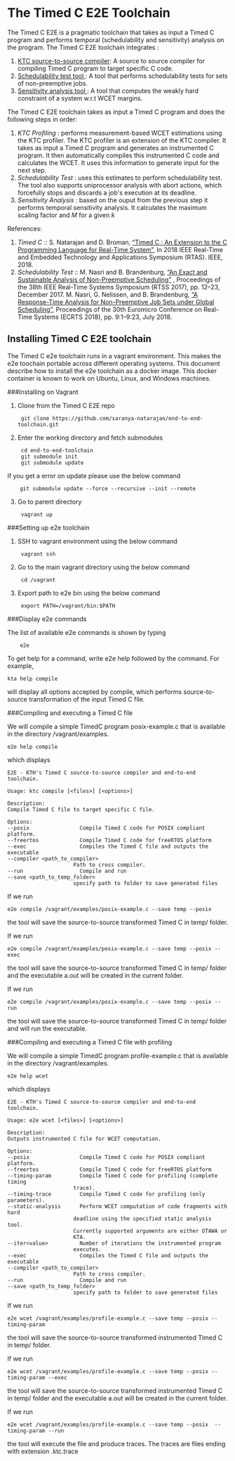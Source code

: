 # The Timed C E2E Toolchain
The Timed C E2E is a pragmatic toolchain that takes as input a Timed C program and performs temporal (schedulability and sensitivity) analysis on the program.  The Timed C E2E  toolchain integrates :

1. [KTC source-to-source compiler](https://github.com/timed-c/ktc): A source to source compiler for compiling Timed C program to target specific C code.
2. [Schedulability test tool ](https://github.com/brandenburg/np-schedulability-analysis): A tool that performs  schedulability tests for sets of non-preemptive jobs.
3. [Sensitivity analysis tool ](https://github.com/saranya-natarajan/end-to-end-toolchain/tree/master/sensitivity-analysis): A tool that computes the weakly hard constraint of a system w.r.t WCET margins.


 The Timed C E2E toolchain takes as input a Timed C program and does the following steps in order: 
 
  1.	_KTC Profiling_ : performs measurement-based WCET estimations using the KTC profiler. The KTC profiler is an extension of the KTC compiler.  It takes as input a Timed C program and generates an instrumented C program. It then automatically compiles this instrumented C code and calculates the WCET.  It uses this information to generate input for the next step. 
  2.   _Schedulability Test_ : uses this estimates to perform schedulability test.  The  tool also supports uniprocessor analysis with abort actions, which forcefully stops and discards a job's execution at its deadline. 
  3.  _Sensitivity Analysis_ : based on the ouput from the previous step it performs temporal sensitivity analysis. It calculates the maximum scaling factor and _M_ for a given _k_

References:
 1. _Timed C_ ::  S. Natarajan and D. Broman, [“Timed C : An Extension to the C Programming Language for Real-Time System”](https://people.kth.se/~dbro/papers/natarajan-broman-2018-timed-c.pdf), In 2018 IEEE Real-Time and Embedded Technology and Applications Symposium (RTAS). IEEE, 2018.
 2. _Schedulability Test_ :: M. Nasri and B. Brandenburg, [“An Exact and Sustainable Analysis of Non-Preemptive Scheduling”](https://people.mpi-sws.org/~bbb/papers/pdf/rtss17.pdf) , Proceedings of the 38th IEEE Real-Time Systems Symposium (RTSS 2017), pp. 12–23, December 2017.
    M. Nasri, G. Nelissen, and B. Brandenburg, [“A Response-Time Analysis for Non-Preemptive Job Sets under Global Scheduling”](http://drops.dagstuhl.de/opus/volltexte/2018/8994/pdf/LIPIcs-ECRTS-2018-9.pdf), Proceedings of the 30th Euromicro Conference on Real-Time Systems (ECRTS 2018), pp. 9:1–9:23, July 2018.


## Installing Timed C E2E toolchain
The Timed C e2e toolchain runs in a vagrant environment. This makes the e2e toochain portable across different operating systems. This document describe how to install the e2e toolchain as a docker  image. This  docker container  is known to work on Ubuntu, Linux, and Windows machines.

###Installing on Vagrant 
1. Clone from the Timed C E2E repo
		
		git clone https://github.com/saranya-natarajan/end-to-end-toolchain.git
		
2. Enter the working directory  and fetch submodules
	
		cd end-to-end-toolchain
		git submodule init
		git submodule update
If you get a error on update please use the below command
		
		git submodule update --force --recursive --init --remote 
3. Go to parent directory 

		vagrant up
		
###Setting up e2e toolchain 
1. SSH to vagrant environment using the below command
		
		vagrant ssh
		
2. Go to the main vagrant directory using the below command

		cd /vagrant
	
3. Export path to e2e bin using the below command

		export PATH=/vagrant/bin:$PATH
		
###Display e2e commands

The list of available e2e commands is shown by typing
	
		e2e
		
To get help for a command, write e2e help followed by the command. For example,

	kta help compile
	
will display all options accepted by compile, which performs source-to-source transformation of the input Timed C file.

###Compiling and executing a Timed C file 

We will compile a simple TimedC program posix-example.c that is available in the directory /vagrant/examples. 

	e2e help compile
which displays
	
	E2E - KTH's Timed C source-to-source compiler and end-to-end toolchain.

	Usage: ktc compile [<files>] [<options>]

	Description:
  	Compile Timed C file to target specific C file.

	Options:
  	--posix                Compile Timed C code for POSIX compliant platform.
  	--freertos             Compile Timed C code for freeRTOS platform
  	--exec                 Compiles the Timed C file and outputs the executable
  	--compiler <path_to_compiler>
                         Path to cross compiler.
  	--run                  Compile and run
	--save <path_to_temp_folder>
                         specify path to folder to save generated files

If we run

	e2e compile /vagrant/examples/posix-example.c --save temp --posix
the tool will save the source-to-source transformed Timed C in temp/ folder.

If we run

	e2e compile /vagrant/examples/posix-example.c --save temp --posix --exec
the tool will save the source-to-source transformed Timed C in temp/ folder and the executable a.out will be created in the current folder.

If we run

	e2e compile /vagrant/examples/posix-example.c --save temp --posix --run
the tool will save the source-to-source transformed Timed C in temp/ folder and will run the executable.


###Compiling and executing a Timed C file with profiling  

We will compile a simple TimedC program profile-example.c that is available in the directory /vagrant/examples. 

	e2e help wcet
which displays
	
	E2E - KTH's Timed C source-to-source compiler and end-to-end toolchain.

	Usage: e2e wcet [<files>] [<options>]

	Description:
  	Outputs instrumented C file for WCET computation.

	Options:
  	--posix                Compile Timed C code for POSIX compliant platform.
  	--freertos             Compile Timed C code for freeRTOS platform
  	--timing-param         Compile Timed C code for profiling (complete timing
                         trace).
  	--timing-trace         Compile Timed C code for profiling (only parameters).
  	--static-analysis      Perform WCET computation of code fragments with hard
                         deadline using the specified static analysis tool.
                         Currently supported arguments are either OTAWA or
                         KTA.
  	--iter<value>          Number of iterations the instrumented program
                         executes.
  	--exec                 Compiles the Timed C file and outputs the executable
  	--compiler <path_to_compiler>
                         Path to cross compiler.
  	--run                  Compile and run
  	--save <path_to_temp_folder>
                         specify path to folder to save generated files

If we run

	e2e wcet /vagrant/examples/profile-example.c --save temp --posix --timing-param
the tool will save the source-to-source transformed instrumented Timed C in temp/ folder.

If we run

	e2e wcet /vagrant/examples/profile-example.c --save temp --posix --timing-param --exec
the tool will save the source-to-source transformed instrumented Timed C in temp/ folder and the executable a.out will be created in the current folder.

If we run

	e2e wcet /vagrant/examples/profile-example.c --save temp --posix  --timing-param --run
the tool will execute the file and produce traces. The traces are files ending with extension .ktc.trace

